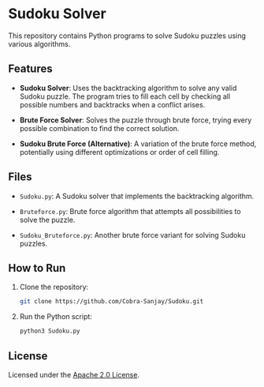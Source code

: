 
# Sudoku Solver

This repository contains Python programs to solve Sudoku puzzles using various algorithms.

## Features
- **Sudoku Solver**: Uses the backtracking algorithm to solve any valid Sudoku puzzle. The program tries to fill each cell by checking all possible numbers and backtracks when a conflict arises.
  
- **Brute Force Solver**: Solves the puzzle through brute force, trying every possible combination to find the correct solution.

- **Sudoku Brute Force (Alternative)**: A variation of the brute force method, potentially using different optimizations or order of cell filling.

## Files
- `Sudoku.py`: A Sudoku solver that implements the backtracking algorithm.
  
- `Bruteforce.py`: Brute force algorithm that attempts all possibilities to solve the puzzle.

- `Sudoku_Bruteforce.py`: Another brute force variant for solving Sudoku puzzles.

## How to Run
1. Clone the repository:
   ```bash
   git clone https://github.com/Cobra-Sanjay/Sudoku.git
   ```
2. Run the Python script:
   ```bash
   python3 Sudoku.py
   ```

## License
Licensed under the [Apache 2.0 License](LICENSE).

